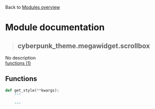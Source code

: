 Back to [Modules overview](https://github.com/pyrustic/cyberpunk-theme/blob/master/docs/modules/README.md)
  
# Module documentation
>## cyberpunk\_theme.megawidget.scrollbox
No description
<br>
[functions (1)](https://github.com/pyrustic/cyberpunk-theme/blob/master/docs/modules/content/cyberpunk_theme.megawidget.scrollbox/functions.md)


## Functions
```python
def get_style(**kwargs):
    """
    
    """

```

